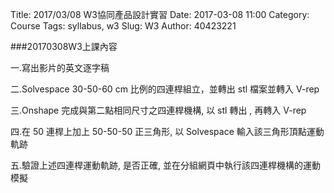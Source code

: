 Title: 2017/03/08 W3協同產品設計實習
Date: 2017-03-08 11:00
Category: Course
Tags: syllabus, w3
Slug: W3
Author: 40423221

###20170308W3上課內容

一.寫出影片的英文逐字稿

二.Solvespace 30-50-60 cm 比例的四連桿組立，並轉出 stl 檔案並轉入 V-rep

三.Onshape 完成與第二點相同尺寸之四連桿機構, 以 stl 轉出 , 再轉入 V-rep

四.在 50 連桿上加上 50-50-50 正三角形, 以 Solvespace 輸入該三角形頂點運動軌跡

五.驗證上述四連桿運動軌跡, 是否正確, 並在分組網頁中執行該四連桿機構的運動模擬

<!-- PELICAN_END_SUMMARY -->
